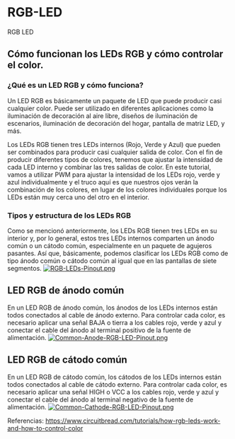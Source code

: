 # RGB-LED
RGB LED 

## Cómo funcionan los LEDs RGB y cómo controlar el color.
### ¿Qué es un LED RGB y cómo funciona?
Un LED RGB es básicamente un paquete de LED que puede producir casi cualquier color. Puede ser utilizado en diferentes aplicaciones como la iluminación de decoración al aire libre, diseños de iluminación de escenarios, iluminación de decoración del hogar, pantalla de matriz LED, y más.

Los LEDs RGB tienen tres LEDs internos (Rojo, Verde y Azul) que pueden ser combinados para producir casi cualquier salida de color. Con el fin de producir diferentes tipos de colores, tenemos que ajustar la intensidad de cada LED interno y combinar las tres salidas de color. En este tutorial, vamos a utilizar PWM para ajustar la intensidad de los LEDs rojo, verde y azul individualmente y el truco aquí es que nuestros ojos verán la combinación de los colores, en lugar de los colores individuales porque los LEDs están muy cerca uno del otro en el interior.

### Tipos y estructura de los LEDs RGB
Como se mencionó anteriormente, los LEDs RGB tienen tres LEDs en su interior y, por lo general, estos tres LEDs internos comparten un ánodo común o un cátodo común, especialmente en un paquete de agujeros pasantes. Así que, básicamente, podemos clasificar los LEDs RGB como de tipo ánodo común o cátodo común al igual que en las pantallas de siete segmentos.
[![RGB-LEDs-Pinout.png](https://i.postimg.cc/7h2YLqh7/RGB-LEDs-Pinout.png)](https://postimg.cc/xN9SxDKT)

## LED RGB de ánodo común
En un LED RGB de ánodo común, los ánodos de los LEDs internos están todos conectados al cable de ánodo externo. Para controlar cada color, es necesario aplicar una señal BAJA o tierra a los cables rojo, verde y azul y conectar el cable del ánodo al terminal positivo de la fuente de alimentación.
[![Common-Anode-RGB-LED-Pinout.png](https://i.postimg.cc/W41KRVHH/Common-Anode-RGB-LED-Pinout.png)](https://postimg.cc/MngtRCx7)

## LED RGB de cátodo común
En un LED RGB de cátodo común, los cátodos de los LEDs internos están todos conectados al cable de cátodo externo. Para controlar cada color, es necesario aplicar una señal HIGH o VCC a los cables rojo, verde y azul y conectar el cable del ánodo al terminal negativo de la fuente de alimentación.
[![Common-Cathode-RGB-LED-Pinout.png](https://i.postimg.cc/fRKFgyBd/Common-Cathode-RGB-LED-Pinout.png)](https://postimg.cc/5XXnX4c9)

Referencias:
https://www.circuitbread.com/tutorials/how-rgb-leds-work-and-how-to-control-color 
